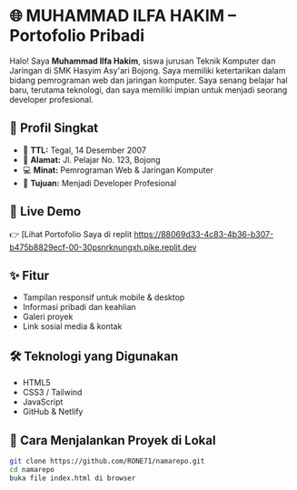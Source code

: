 # 🌐 MUHAMMAD ILFA HAKIM – Portofolio Pribadi

Halo! Saya **Muhammad Ilfa Hakim**, siswa jurusan Teknik Komputer dan Jaringan di SMK Hasyim Asy'ari Bojong. Saya memiliki ketertarikan dalam bidang pemrograman web dan jaringan komputer. Saya senang belajar hal baru, terutama teknologi, dan saya memiliki impian untuk menjadi seorang developer profesional.

## 📍 Profil Singkat

- 📅 **TTL:** Tegal, 14 Desember 2007  
- 🏡 **Alamat:** Jl. Pelajar No. 123, Bojong  
- 💻 **Minat:** Pemrograman Web & Jaringan Komputer  
- 🎯 **Tujuan:** Menjadi Developer Profesional  

## 🔗 Live Demo

👉 [Lihat Portofolio Saya di replit https://88069d33-4c83-4b36-b307-b475b8829ecf-00-30psnrknungxh.pike.replit.dev

## ✨ Fitur

- Tampilan responsif untuk mobile & desktop
- Informasi pribadi dan keahlian
- Galeri proyek
- Link sosial media & kontak

## 🛠️ Teknologi yang Digunakan

- HTML5
- CSS3 / Tailwind
- JavaScript
- GitHub & Netlify

## 🚀 Cara Menjalankan Proyek di Lokal

```bash
git clone https://github.com/RONE71/namarepo.git
cd namarepo
buka file index.html di browser